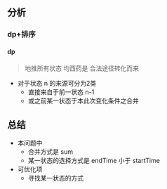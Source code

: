 


## 分析
### dp+排序
#### dp
> 地推所有状态 均西药是 合法途径转化而来
- 对于状态 n 的来源可分为2类
    - 直接来自于前一状态 n-1
    - 或之前某一状态于本此次变化条件之合并
    
## 总结
- 本问题中
  - 合并方式是 sum
  - 某一状态的选择方式是 endTime 小于 startTime
- 可优化项
  - 寻找某一状态的方式